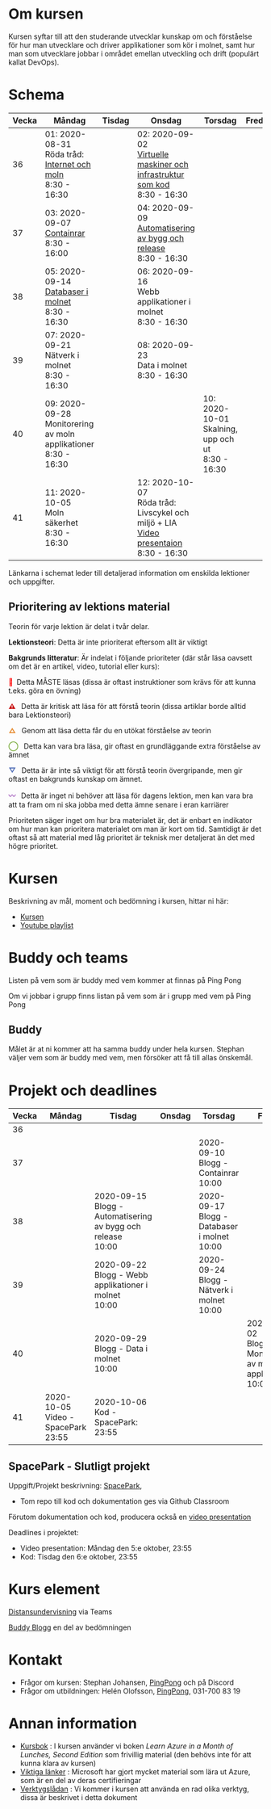 # Om kursen

Kursen syftar till att den studerande utvecklar kunskap om och förståelse för hur man utvecklare och driver applikationer som kör i molnet, samt hur man som utvecklare jobbar i området emellan utveckling och drift (populärt kallat DevOps).

# Schema

Vecka|Måndag|Tisdag |Onsdag |Torsdag|Fredag
-----|-------|-------|------|------|------
36|01: 2020-08-31<br />Röda tråd: [Internet och moln](lecture_01_internet_och_moln.md)<br />8:30 - 16:30|        |02: 2020-09-02<br />[Virtuelle maskiner och infrastruktur som kod](lecture_02_iac_och_vm.md)<br />8:30 - 16:30||
37|03: 2020-09-07<br />[Containrar](lecture_03_containers.md)<br />8:30 - 16:00||04: 2020-09-09<br />[Automatisering av bygg och release](lecture_04_release.md)<br />8:30 - 16:30||
38|05: 2020-09-14<br />[Databaser i molnet](lecture_05_databases.md)<br />8:30 - 16:30||06: 2020-09-16<br />Webb applikationer i molnet<br />8:30 - 16:30||
39|07: 2020-09-21<br />Nätverk i molnet<br />8:30 - 16:30||08: 2020-09-23<br />Data i molnet<br />8:30 - 16:30||        
40|09: 2020-09-28<br />Monitorering av moln applikationer<br />8:30 - 16:30|||10: 2020-10-01<br />Skalning, upp och ut<br />8:30 - 16:30|
41|11: 2020-10-05<br />Moln säkerhet<br />8:30 - 16:30||12: 2020-10-07<br />Röda tråd: Livscykel och miljö + LIA<br />[Video presentaion](video_presentation.md)<br />8:30 - 16:30||

Länkarna i schemat leder till detaljerad information om enskilda lektioner och uppgifter.

## Prioritering av lektions material

Teorin för varje lektion är delat i tvår delar.

**Lektionsteori**: Detta är inte prioriterat eftersom allt är viktigt

**Bakgrunds litteratur**: Är indelat i följande prioriteter (där står läsa oavsett om det är en artikel, video, tutorial eller kurs):

<span style="color:#FF0000; font-weight: 900; margin-right:0.5em">&#128683;</span>Detta MÅSTE läsas (dissa är oftast instruktioner som krävs för att kunna t.eks. göra en övning)

<span style="color:#CA1818; font-weight: 900; margin-right:0.5em;">&#9888;</span> Detta är kritisk att läsa för att förstå teorin (dissa artiklar borde alltid bara Lektionsteori)

<span style="color:#E78E35; font-weight: 900; margin-right:0.5em;">&#9651;</span> Genom att läsa detta får du en utökat förståelse av teorin

<span style="color:#7EAE42; font-weight: 900; margin-right:0.5em;">&#9711;</span> Detta kan vara bra läsa, gir oftast en grundläggande extra förståelse av ämnet

<span style="color:#5874B9; font-weight: 900; margin-right:0.5em;">&#9661;</span> Detta är är inte så viktigt för att förstå teorin övergripande, men gir oftast en bakgrunds kunskap om ämnet.

<span style="color:#9F58B9; font-weight: 900; margin-right:0.5em;">&#12336;</span> Detta är inget ni behöver att läsa för dagens lektion, men kan vara bra att ta fram om ni ska jobba med detta ämne senare i eran karriärer

Prioriteten säger inget om hur bra materialet är, det är enbart en indikator om hur man kan prioritera materialet om man är kort om tid. Samtidigt är det oftast så att material med låg prioritet är teknisk mer detaljerat än det med högre prioritet.

# Kursen

Beskrivning av mål, moment och bedömning i kursen, hittar ni här:

* [Kursen](info_course.md)
* [Youtube playlist](https://www.youtube.com/playlist?list=PLIZnNw5DogHdurntHiGj6v4KQ0CT5rQXu)

# Buddy och teams

Listen på vem som är buddy med vem kommer at finnas på Ping Pong

Om vi jobbar i grupp finns listan på vem som är i grupp med vem på Ping Pong

## Buddy

Målet är at ni kommer att ha samma buddy under hela kursen. Stephan väljer vem som är buddy med vem, men försöker att få till allas önskemål. 

# Projekt och deadlines

Vecka|Måndag|Tisdag |Onsdag |Torsdag|Fredag
-----|-------|-------|------|------|------
36||        |                      ||
37||||2020-09-10<br />Blogg - Containrar<br />10:00|
38||2020-09-15<br />Blogg - Automatisering av bygg och release<br />10:00||2020-09-17<br />Blogg - Databaser i molnet<br />10:00|
39|                                             |2020-09-22<br />Blogg - Webb applikationer i molnet<br />10:00||2020-09-24<br />Blogg - Nätverk i molnet<br />10:00|        
40|                                             |2020-09-29<br />Blogg - Data i molnet<br />10:00|||2020-10-02<br />Blogg - Monitorering av moln applikationer<br />10:00
41|2020-10-05<br />Video - SpacePark 23:55|2020-10-06<br />Kod - SpacePark: 23:55|||

## SpacePark - Slutligt projekt

Uppgift/Projekt beskrivning: [SpacePark](project_cloud_spaceport.md), 

* Tom repo till kod och dokumentation ges via Github Classroom

Förutom dokumentation och kod, producera också en [video presentation](video_presentation.md)

Deadlines i projektet:

* Video presentation: Måndag den 5:e oktober, 23:55
* Kod: Tisdag den 6:e oktober, 23:55

# Kurs element

[Distansundervisning](remote.md) via Teams

[Buddy Blogg](assement_blog.md) en del av bedömningen

# Kontakt
* Frågor om kursen: Stephan Johansen, [PingPong](https://yh.pingpong.se/courseId/xx/) och på Discord
* Frågor om utbildningen: Helén Olofsson, [PingPong](https://yh.pingpong.se/courseId/xx/), 031-700 83 19

# Annan information

* [Kursbok](info_learningmaterial.md) : I kursen använder vi boken *Learn Azure in a Month of Lunches, Second Edition* som frivillig material (den behövs inte för att kunna klara av kursen)
* [Viktiga länker](info_learningmaterial.md) : Microsoft har gjort mycket material som lära ut Azure, som är en del av deras certifieringar
* [Verktygslådan](info_tools.md) : Vi kommer i kursen att använda en rad olika verktyg, dissa är beskrivet i detta dokument
